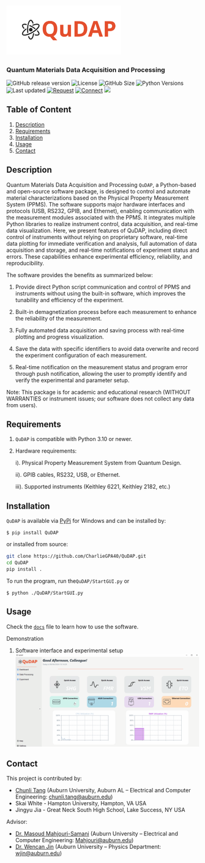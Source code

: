 # <img src="https://github.com/CharlieGPA40/QuDAP/blob/main/QuDAP/GUI/Icon/logo.svg" width="300"/>
<h3 align="left">Quantum Materials Data Acquisition and Processing</h3>

![GitHub release version](https://img.shields.io/github/v/release/CharlieGPA40/QuDAP?color=%2350C878&include_prereleases)
![License](https://img.shields.io/github/license/CharlieGPA40/QuDAP)
![GitHub Size](https://img.shields.io/github/repo-size/CharlieGPA40/QuDAP)
![Python Versions](https://img.shields.io/badge/python-3.10%20|%203.11%20|%203.12-blue)
![Last updated](https://img.shields.io/github/last-commit/CharlieGPA40/QuDAP/main?label=Last%20updated&style=flat)
[![Request](https://img.shields.io/badge/request-features-orange)](mailto:chunli.tang@auburn.edu)
[![Connect](https://img.shields.io/badge/Connect_me-navy)](http://www.linkedin.com/in/chunlitang)
<a href="https://joss.theoj.org/papers/69d38a267017a55683b6bdb958846c54"><img src="https://joss.theoj.org/papers/69d38a267017a55683b6bdb958846c54/status.svg"></a>


## Table of Content
1. [Description](README.md#Description)
2. [Requirements](README.md#Requirements)
3. [Installation](README.md#Installation)
4. [Usage](README.md#Usage)
5. [Contact](README.md#Contact)

## Description
Quantum Materials Data Acquisition and Processing `QuDAP`, a Python-based and open-source software package, is designed to control and automate material characterizations based on the Physical Property Measurement System (PPMS). The software supports major hardware interfaces and protocols (USB, RS232, GPIB, and Ethernet), enabling communication with the measurement modules associated with the PPMS. It integrates multiple Python libraries to realize instrument control, data acquisition, and real-time data visualization. Here, we present features of QuDAP, including direct control of instruments without relying on proprietary software, real-time data plotting for immediate verification and analysis, full automation of data acquisition and storage, and real-time notifications of experiment status and errors. These capabilities enhance experimental efficiency, reliability, and reproducibility.

The software provides the benefits as summarized below:

1. Provide direct Python script communication and control of PPMS and instruments without using the built-in software, which improves the tunability and efficiency of the experiment.
    
2. Built-in demagnetization process before each measurement to enhance the reliability of the measurement.
    
3. Fully automated data acquisition and saving process with real-time plotting and progress visualization.
    
4. Save the data with specific identifiers to avoid data overwrite and record the experiment configuration of each measurement.
    
5. Real-time notification on the measurement status and program error through push notification, allowing the user to promptly identify and verify the experimental and parameter setup.

Note: This package is for academic and educational research (WITHOUT WARRANTIES or instrument issues; our software does not collect any data from users).

## Requirements
1. `QuDAP` is compatible with Python 3.10 or newer.
2. Hardware requirements:
   
   i). Physical Property Measurement System from Quantum Design.
   
   ii). GPIB cables, RS232, USB, or Ethernet.
   
   iii). Supported instruments (Keithley 6221, Keithley 2182, etc.)
   

## Installation
`QuDAP` is available via [PyPi](https://pypi.org/project/QuDAP/) for Windows and can be installed by:

```console
$ pip install QuDAP
```

or installed from source:
```bash
git clone https://github.com/CharlieGPA40/QuDAP.git
cd QuDAP
pip install .
```

To run the program, run the`QuDAP/StartGUI.py` or 
```console
$ python ./QuDAP/StartGUI.py
```

## Usage
Check the [`docs`](https://github.com/CharlieGPA40/QuDAP/tree/main/doc/)  file to learn how to use the software.

Demonstration
1. Software interface and experimental setup
![line](https://github.com/CharlieGPA40/QuDAP/blob/main/doc/demo/Experiment%20Demo.gif)



## Contact
This project is contributed by:
* [Chunli Tang](http://www.linkedin.com/in/chunlitang) (Auburn University, Auburn AL – Electrical and Computer Engineering: chunli.tang@auburn.edu)
* Skai White - Hampton University, Hampton, VA USA
* Jingyu Jia - Great Neck South High School, Lake Success, NY USA

Advisor:
* [Dr. Masoud Mahjouri-Samani](http://wp.auburn.edu/Mahjouri/) (Auburn University – Electrical and Computer Engineering: Mahjouri@auburn.edu)
* [Dr. Wencan Jin](http://wp.auburn.edu/JinLab/) (Auburn University – Physics Department: wjin@auburn.edu)


